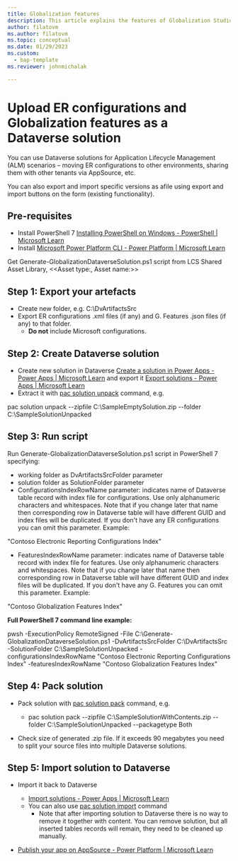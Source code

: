 ```yaml
---
title: Globalization features
description: This article explains the features of Globalization Studio workspace
author: filatovm
ms.author: filatovm
ms.topic: conceptual 
ms.date: 01/29/2023
ms.custom: 
  - bap-template
ms.reviewer: johnmichalak

---
```


# Upload ER configurations and Globalization features as a Dataverse solution

You can use Dataverse solutions for Application Lifecycle Management (ALM) scenarios – moving ER configurations to other environments, sharing them with other tenants via AppSource, etc.

You can also export and import specific versions as afile using export and import buttons on the form (existing functionality).

## Pre-requisites

- Install PowerShell 7 [Installing PowerShell on Windows - PowerShell | Microsoft Learn](https://learn.microsoft.com/en-us/powershell/scripting/install/installing-powershell-on-windows?view=powershell-7.3)
- Install [Microsoft Power Platform CLI - Power Platform | Microsoft Learn](https://learn.microsoft.com/en-us/power-platform/developer/cli/introduction)

Get Generate-GlobalizationDataverseSolution.ps1 script from LCS Shared Asset Library, \<\<Asset type:, Asset name:\>\>

## Step 1: Export your artefacts

- Create new folder, e.g. C:\DvArtifactsSrc
- Export ER configurations .xml files (if any) and G. Features .json files (if any) to that folder.
  - **Do not** include Microsoft configurations.

## Step 2: Create Dataverse solution

- Create new solution in Dataverse [Create a solution in Power Apps - Power Apps | Microsoft Learn](https://learn.microsoft.com/en-us/power-apps/maker/data-platform/create-solution) and export it [Export solutions - Power Apps | Microsoft Learn](https://learn.microsoft.com/en-us/power-apps/maker/data-platform/export-solutions)
- Extract it with [pac solution unpack](https://learn.microsoft.com/en-us/power-platform/developer/cli/reference/solution#pac-solution-unpack) command, e.g.

pac solution unpack --zipfile C:\SampleEmptySolution.zip --folder C:\SampleSolutionUnpacked

## Step 3: Run script

Run Generate-GlobalizationDataverseSolution.ps1 script in PowerShell 7 specifying:

- working folder as DvArtifactsSrcFolder parameter
- solution folder as SolutionFolder parameter
- ConfigurationsIndexRowName parameter: indicates name of Dataverse table record with index file for configurations. Use only alphanumeric characters and whitespaces. Note that if you change later that name then corresponding row in Dataverse table will have different GUID and index files will be duplicated. If you don't have any ER configurations you can omit this parameter.
 Example:

"Contoso Electronic Reporting Configurations Index"

- FeaturesIndexRowName parameter: indicates name of Dataverse table record with index file for features. Use only alphanumeric characters and whitespaces. Note that if you change later that name then corresponding row in Dataverse table will have different GUID and index files will be duplicated. If you don't have any G. Features you can omit this parameter.
 Example:

"Contoso Globalization Features Index"

**Full PowerShell 7 command line example:**

pwsh -ExecutionPolicy RemoteSigned -File C:\Generate-GlobalizationDataverseSolution.ps1 -DvArtifactsSrcFolder C:\DvArtifactsSrc -SolutionFolder C:\SampleSolutionUnpacked -configurationsIndexRowName "Contoso Electronic Reporting Configurations Index" -featuresIndexRowName "Contoso Globalization Features Index"

## Step 4: Pack solution

- Pack solution with [pac solution pack](https://learn.microsoft.com/en-us/power-platform/developer/cli/reference/solution#pac-solution-pack) command, e.g.

  - pac solution pack --zipfile C:\SampleSolutionWithContents.zip --folder C:\SampleSolutionUnpacked --packagetype Both

- Check size of generated .zip file. If it exceeds 90 megabytes you need to split your source files into multiple Dataverse solutions.

## Step 5: Import solution to Dataverse

- Import it back to Dataverse

  - [Import solutions - Power Apps | Microsoft Learn](https://learn.microsoft.com/en-us/power-apps/maker/data-platform/import-update-export-solutions)
  - You can also use [pac solution import](https://learn.microsoft.com/en-us/power-platform/developer/cli/reference/solution#pac-solution-import) command
    - Note that after importing solution to Dataverse there is no way to remove it together with content. You can remove solution, but all inserted tables records will remain, they need to be cleaned up manually.
- [Publish your app on AppSource - Power Platform | Microsoft Learn](https://learn.microsoft.com/en-us/power-platform/developer/appsource/publish-app)
